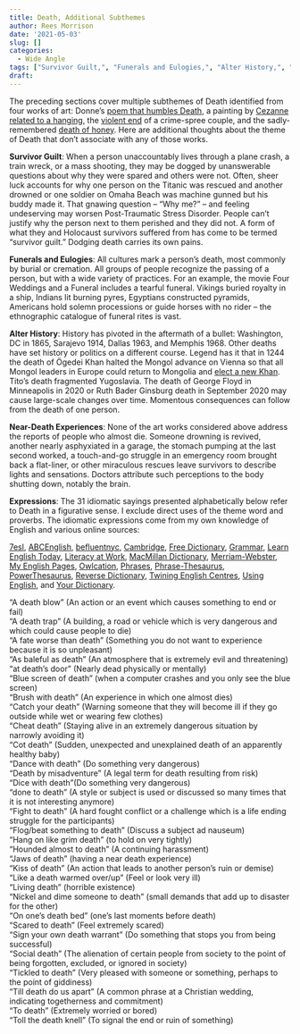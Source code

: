 ```yaml
---
title: Death, Additional Subthemes
author: Rees Morrison
date: '2021-05-03'
slug: []
categories:
  - Wide Angle
tags: ["Survivor Guilt,", "Funerals and Eulogies,", "Alter History,", "Expressions",]
draft: 
---
```



The preceding sections cover multiple subthemes of Death identified from four works of art: Donne’s [poem that humbles Death](https://themesfromart.com/post/2021-05-03-death-from-death-be-not-proud-a-poem-by-john-donne/deathdonne/), a painting by [Cezanne related to a hanging](https://themesfromart.com/post/2021-05-03-death-from-house-of-the-hanged-man-a-painting-by-paul-cezanne/deathhanged/), the [violent end](https://themesfromart.com/post/2021-05-03-death-from-bonnie-clyde-a-movie-starring-warren-beatty-and-faye-dunaway/deathbonnie/)  of a crime-spree couple, and the sadly-remembered [death of honey](https://themesfromart.com/post/2021-05-03-death-from-honey-sung-by-bobby-goldsboro/deathhoney/).   Here are additional thoughts about the theme of Death that don’t associate with any of those works.

<!--more-->

**Survivor Guilt**:  When a person unaccountably lives through a plane crash, a train wreck, or a mass shooting, they may be dogged by unanswerable questions about why they were spared and others were not.  Often, sheer luck accounts for why one person on the Titanic was rescued and another drowned or one soldier on Omaha Beach was machine gunned but his buddy made it.  That gnawing question – “Why me?” – and feeling undeserving may worsen Post-Traumatic Stress Disorder.    People can’t justify why the person next to them perished and they did not.  A form of what they and Holocaust survivors suffered from has come to be termed “survivor guilt.”  Dodging death carries its own pains. 

**Funerals and Eulogies**:  All cultures mark a person’s death, most commonly by burial or cremation.  All groups of people recognize the passing of a person, but with a wide variety of practices.  For an example, the movie Four Weddings and a Funeral includes a tearful funeral.  Vikings buried royalty in a ship, Indians lit burning pyres, Egyptians constructed pyramids, Americans hold solemn processions or guide horses with no rider – the ethnographic catalogue of funeral rites is vast.

**Alter History**:  History has pivoted in the aftermath of a bullet:  Washington, DC in 1865, Sarajevo 1914, Dallas 1963, and Memphis 1968.  Other deaths have set history or politics on a different course.  Legend has it that in 1244 the death of Ögedei Khan halted the Mongol advance on Vienna so that all Mongol leaders in Europe could return to Mongolia and [elect a new Khan](https://en.wikipedia.org/wiki/Siege_of_Esztergom_(1241)). Tito’s death fragmented Yugoslavia.  The death of George Floyd in Minneapolis in  2020 or Ruth Bader Ginsburg death in September 2020 may cause large-scale changes over time.  Momentous consequences can follow from the death of one person.

**Near-Death Experiences**:  None of the art works considered above address the reports of people who almost die.  Someone drowning is revived, another nearly asphyxiated in a garage, the stomach pumping at the last second worked, a touch-and-go struggle in an emergency room brought back a flat-liner,  or other miraculous rescues leave survivors to describe lights and sensations.  Doctors attribute such perceptions to the body shutting down, notably the brain.

**Expressions**: The 31 idiomatic sayings presented alphabetically below refer to Death in a
figurative sense. I exclude direct uses of the theme word and proverbs. The idiomatic expressions come from my own knowledge of English and various online sources:  

[7esl](https://7esl.com/), [ABCEnglish](https://www.abcenglish.nl/), [befluentnyc](https://befluentnyc.tumblr.com/post/), [Cambridge](Https://dictionary.cambridge.org/topics/), [Free Dictionary](https://idioms.thefreedictionary.com/), [Grammar](https://grammar.yourdictionary.com/),  [Learn English Today](https://www.learn-english-today.com/idioms/idiom-categories/), [Literacy at Work](https://www.literacyatwork.net/), [MacMillan Dictionary](https://www.macmillandictionary.com/dictionary/british/),  [Merriam-Webster](https://www.merriam-webster.com/), [My English Pages](https://www.myenglishpages.com/), [Owlcation]( https://owlcation.com/), 
[Phrases](https://www.phrases.com/psearch/), [Phrase-Thesaurus](https://www.phrases.org.uk/phrase-thesaurus/related/), [PowerThesaurus](https://www.powerthesaurus.org/), [Reverse Dictionary](https://reversedictionary.org/wordsfor/), [Twining English Centres](https://www.twinenglishcentres.com/blog/), [Using English](https://www.usingenglish.com/reference/idioms/cat/), and [Your Dictionary](https://www.yourdictionary.com/).

“A death blow” (An action or an event which causes something to end or fail)   
“A death trap” (A building, a road or vehicle which is very dangerous and which could cause people to die)   
“A fate worse than death” (Something you do not want to experience because it is so unpleasant)   
“As baleful as death” (An atmosphere that is extremely evil and threatening)   
“at death’s door” (Nearly dead physically or mentally)   
“Blue screen of death” (when a computer crashes and you only see the blue screen)   
“Brush with death” (An experience in which one almost dies)   
“Catch your death” (Warning someone that they will become ill if they go outside while wet or wearing few clothes)   
“Cheat death” (Staying alive in an extremely dangerous situation by narrowly avoiding it)   
“Cot death” (Sudden, unexpected and unexplained death of an apparently healthy baby)   
“Dance with death” (Do something very dangerous)   
“Death by misadventure” (A legal term for death resulting from risk)  
“Dice with death”(Do something very dangerous)   
“done to death” (A style or subject is used or discussed so many times that it is not interesting anymore)   
“Fight to death” (A hard fought conflict or a challenge which is a life ending struggle for the participants)   
“Flog/beat something to death” (Discuss a subject ad nauseum)   
“Hang on like grim death” (to hold on very tightly)   
“Hounded almost to death” (A continuing harassment)   
“Jaws of death” (having a near death experience)  
“Kiss of death” (An action that leads to another person’s ruin or demise)  
“Like a death warmed over/up” (Feel or look very ill)   
“Living death” (horrible existence)   
“Nickel and dime someone to death” (small demands that add up to disaster for the other)   
“On one’s death bed” (one’s last moments before death)   
“Scared to death” (Feel extremely scared)   
“Sign your own death warrant” (Do something that stops you from being successful)   
“Social death” (The alienation of certain people from society to the point of being forgotten, excluded, or ignored in society)   
“Tickled to death” (Very pleased with someone or something, perhaps to the point of giddiness)   
“Till death do us apart” (A common phrase at a Christian wedding, indicating togetherness and commitment)  
“To death” (Extremely worried or bored)   
“Toll the death knell” (To signal the end or ruin of something)   


